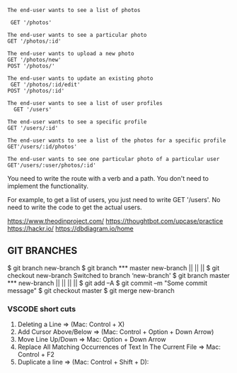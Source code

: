      

    The end-user wants to see a list of photos
     
     GET '/photos'

    The end-user wants to see a particular photo
    GET '/photos/:id'

    The end-user wants to upload a new photo
    GET '/photos/new'
    POST '/photos/'

    The end-user wants to update an existing photo
     GET '/photos/:id/edit'
    POST '/photos/:id'

    The end-user wants to see a list of user profiles
      GET '/users'

    The end-user wants to see a specific profile
    GET '/users/:id'

    The end-user wants to see a list of the photos for a specific profile
    GET'/users/:id/photos'

    The end-user wants to see one particular photo of a particular user
    GET'/users/:user/photos/:id'

You need to write the route with a verb and a path. You don't need to implement the functionality.

For example, to get a list of users, you just need to write GET '/users'. No need to write the code to get the actual users.

https://www.theodinproject.com/
https://thoughtbot.com/upcase/practice
https://hackr.io/
https://dbdiagram.io/home


## GIT BRANCHES

$ git branch new-branch
$ git branch
*** master
new-branch
||
||
||
$ git checkout new-branch
Switched to branch ‘new-branch'
$ git branch
master
*** new-branch
||
||
||
||
$ git add –A
$ git commit –m "Some commit message"
$ git checkout master
$ git merge new-branch

### VSCODE short cuts

1. Deleting a Line => (Mac: Control + X)
2. Add Cursor Above/Below => (Mac: Control + Option + Down Arrow)
3. Move Line Up/Down => Mac: Option + Down Arrow
4. Replace All Matching Occurrences of Text In The Current File => Mac: Control + F2
5. Duplicate a line => (Mac: Control + Shift + D):
